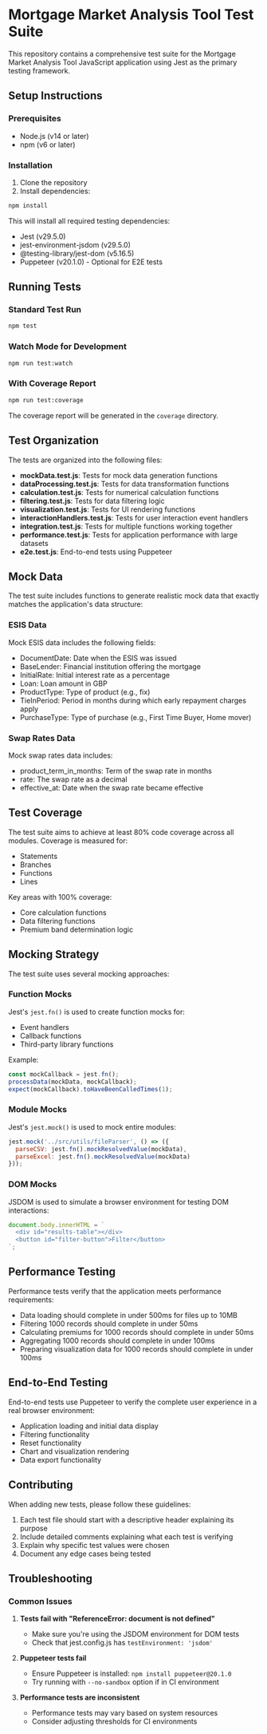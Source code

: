 # Mortgage Market Analysis Tool Test Suite

This repository contains a comprehensive test suite for the Mortgage Market Analysis Tool JavaScript application using Jest as the primary testing framework.

## Setup Instructions

### Prerequisites

- Node.js (v14 or later)
- npm (v6 or later)

### Installation

1. Clone the repository
2. Install dependencies:

```bash
npm install
```

This will install all required testing dependencies:
- Jest (v29.5.0)
- jest-environment-jsdom (v29.5.0)
- @testing-library/jest-dom (v5.16.5)
- Puppeteer (v20.1.0) - Optional for E2E tests

## Running Tests

### Standard Test Run

```bash
npm test
```

### Watch Mode for Development

```bash
npm run test:watch
```

### With Coverage Report

```bash
npm run test:coverage
```

The coverage report will be generated in the `coverage` directory.

## Test Organization

The tests are organized into the following files:

- **mockData.test.js**: Tests for mock data generation functions
- **dataProcessing.test.js**: Tests for data transformation functions
- **calculation.test.js**: Tests for numerical calculation functions
- **filtering.test.js**: Tests for data filtering logic
- **visualization.test.js**: Tests for UI rendering functions
- **interactionHandlers.test.js**: Tests for user interaction event handlers
- **integration.test.js**: Tests for multiple functions working together
- **performance.test.js**: Tests for application performance with large datasets
- **e2e.test.js**: End-to-end tests using Puppeteer

## Mock Data

The test suite includes functions to generate realistic mock data that exactly matches the application's data structure:

### ESIS Data

Mock ESIS data includes the following fields:
- DocumentDate: Date when the ESIS was issued
- BaseLender: Financial institution offering the mortgage
- InitialRate: Initial interest rate as a percentage
- Loan: Loan amount in GBP
- ProductType: Type of product (e.g., fix)
- TieInPeriod: Period in months during which early repayment charges apply
- PurchaseType: Type of purchase (e.g., First Time Buyer, Home mover)

### Swap Rates Data

Mock swap rates data includes:
- product_term_in_months: Term of the swap rate in months
- rate: The swap rate as a decimal
- effective_at: Date when the swap rate became effective

## Test Coverage

The test suite aims to achieve at least 80% code coverage across all modules. Coverage is measured for:

- Statements
- Branches
- Functions
- Lines

Key areas with 100% coverage:
- Core calculation functions
- Data filtering functions
- Premium band determination logic

## Mocking Strategy

The test suite uses several mocking approaches:

### Function Mocks

Jest's `jest.fn()` is used to create function mocks for:
- Event handlers
- Callback functions
- Third-party library functions

Example:
```javascript
const mockCallback = jest.fn();
processData(mockData, mockCallback);
expect(mockCallback).toHaveBeenCalledTimes(1);
```

### Module Mocks

Jest's `jest.mock()` is used to mock entire modules:

```javascript
jest.mock('../src/utils/fileParser', () => ({
  parseCSV: jest.fn().mockResolvedValue(mockData),
  parseExcel: jest.fn().mockResolvedValue(mockData)
}));
```

### DOM Mocks

JSDOM is used to simulate a browser environment for testing DOM interactions:

```javascript
document.body.innerHTML = `
  <div id="results-table"></div>
  <button id="filter-button">Filter</button>
`;
```

## Performance Testing

Performance tests verify that the application meets performance requirements:

- Data loading should complete in under 500ms for files up to 10MB
- Filtering 1000 records should complete in under 50ms
- Calculating premiums for 1000 records should complete in under 50ms
- Aggregating 1000 records should complete in under 100ms
- Preparing visualization data for 1000 records should complete in under 100ms

## End-to-End Testing

End-to-end tests use Puppeteer to verify the complete user experience in a real browser environment:

- Application loading and initial data display
- Filtering functionality
- Reset functionality
- Chart and visualization rendering
- Data export functionality

## Contributing

When adding new tests, please follow these guidelines:

1. Each test file should start with a descriptive header explaining its purpose
2. Include detailed comments explaining what each test is verifying
3. Explain why specific test values were chosen
4. Document any edge cases being tested

## Troubleshooting

### Common Issues

1. **Tests fail with "ReferenceError: document is not defined"**
   - Make sure you're using the JSDOM environment for DOM tests
   - Check that jest.config.js has `testEnvironment: 'jsdom'`

2. **Puppeteer tests fail**
   - Ensure Puppeteer is installed: `npm install puppeteer@20.1.0`
   - Try running with `--no-sandbox` option if in CI environment

3. **Performance tests are inconsistent**
   - Performance tests may vary based on system resources
   - Consider adjusting thresholds for CI environments
